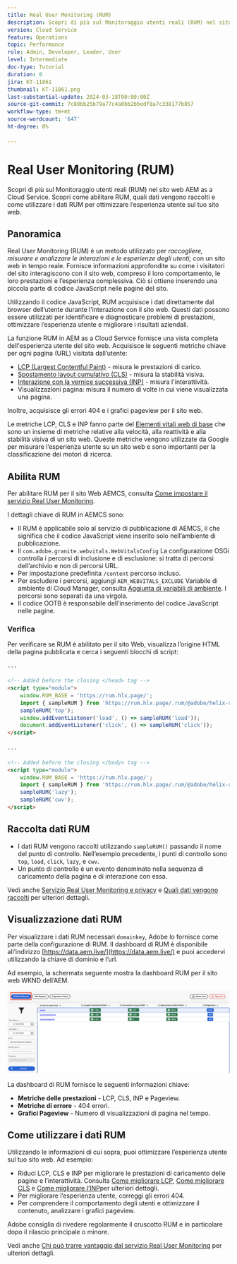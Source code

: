 ```yaml
---
title: Real User Monitoring (RUM)
description: Scopri di più sul Monitoraggio utenti reali (RUM) nel sito web AEM as a Cloud Service.
version: Cloud Service
feature: Operations
topic: Performance
role: Admin, Developer, Leader, User
level: Intermediate
doc-type: Tutorial
duration: 0
jira: KT-11861
thumbnail: KT-11861.png
last-substantial-update: 2024-03-18T00:00:00Z
source-git-commit: 7c80bb25b79a77c4a0bb2bbedf8a7c338177b857
workflow-type: tm+mt
source-wordcount: '647'
ht-degree: 0%

---
```



# Real User Monitoring (RUM)

Scopri di più sul Monitoraggio utenti reali (RUM) nel sito web AEM as a Cloud Service. Scopri come abilitare RUM, quali dati vengono raccolti e come utilizzare i dati RUM per ottimizzare l’esperienza utente sul tuo sito web.

## Panoramica

Real User Monitoring (RUM) è un metodo utilizzato per _raccogliere, misurare e analizzare le interazioni e le esperienze degli utenti;_ con un sito web in tempo reale. Fornisce informazioni approfondite su come i visitatori del sito interagiscono con il sito web, compreso il loro comportamento, le loro prestazioni e l’esperienza complessiva. Ciò si ottiene inserendo una piccola parte di codice JavaScript nelle pagine del sito.

Utilizzando il codice JavaScript, RUM acquisisce i dati direttamente dal browser dell’utente durante l’interazione con il sito web. Questi dati possono essere utilizzati per identificare e diagnosticare problemi di prestazioni, ottimizzare l’esperienza utente e migliorare i risultati aziendali.

La funzione RUM in AEM as a Cloud Service fornisce una vista completa dell&#39;esperienza utente del sito web. Acquisisce le seguenti metriche chiave per ogni pagina (URL) visitata dall’utente:

- [LCP (Largest Contentful Paint)](https://web.dev/articles/lcp) - misura le prestazioni di carico.
- [Spostamento layout cumulativo (CLS)](https://web.dev/articles/cls) - misura la stabilità visiva.
- [Interazione con la vernice successiva (INP)](https://web.dev/articles/inp) - misura l&#39;interattività.
- Visualizzazioni pagina: misura il numero di volte in cui viene visualizzata una pagina.

Inoltre, acquisisce gli errori 404 e i grafici pageview per il sito web.

Le metriche LCP, CLS e INP fanno parte del [Elementi vitali web di base](https://web.dev/articles/vitals) che sono un insieme di metriche relative alla velocità, alla reattività e alla stabilità visiva di un sito web. Queste metriche vengono utilizzate da Google per misurare l’esperienza utente su un sito web e sono importanti per la classificazione dei motori di ricerca.

## Abilita RUM

Per abilitare RUM per il sito Web AEMCS, consulta [Come impostare il servizio Real User Monitoring](https://experienceleague.adobe.com/en/docs/experience-manager-cloud-service/content/implementing/using-cloud-manager/content-requests#how-to-set-up-the-rum-service).

I dettagli chiave di RUM in AEMCS sono:

- Il RUM è applicabile solo al servizio di pubblicazione di AEMCS, il che significa che il codice JavaScript viene inserito solo nell’ambiente di pubblicazione.
- Il `com.adobe.granite.webvitals.WebVitalsConfig` La configurazione OSGi controlla i percorsi di inclusione e di esclusione: si tratta di percorsi dell’archivio e non di percorsi URL.
- Per impostazione predefinita `/content` percorso incluso.
- Per escludere i percorsi, aggiungi `AEM_WEBVITALS_EXCLUDE` Variabile di ambiente di Cloud Manager, consulta [Aggiunta di variabili di ambiente](https://experienceleague.adobe.com/en/docs/experience-manager-cloud-service/content/implementing/using-cloud-manager/environment-variables#add-variables). I percorsi sono separati da una virgola.
- Il codice OOTB è responsabile dell’inserimento del codice JavaScript nelle pagine.

### Verifica

Per verificare se RUM è abilitato per il sito Web, visualizza l’origine HTML della pagina pubblicata e cerca i seguenti blocchi di script:

```html
...

<!-- Added before the closing </head> tag -->
<script type="module">
    window.RUM_BASE = 'https://rum.hlx.page/';
    import { sampleRUM } from 'https://rum.hlx.page/.rum/@adobe/helix-rum-js@^1/src/index.js';
    sampleRUM('top');
    window.addEventListener('load', () => sampleRUM('load'));
    document.addEventListener('click', () => sampleRUM('click'));
</script>

...

<!-- Added before the closing </body> tag -->
<script type="module">
    window.RUM_BASE = 'https://rum.hlx.page/';
    import { sampleRUM } from 'https://rum.hlx.page/.rum/@adobe/helix-rum-js@^1/src/index.js';
    sampleRUM('lazy');
    sampleRUM('cwv');
</script>
```

## Raccolta dati RUM

- I dati RUM vengono raccolti utilizzando `sampleRUM()` passando il nome del punto di controllo. Nell’esempio precedente, i punti di controllo sono `top`, `load`, `click`, `lazy`, e `cwv`.
- Un punto di controllo è un evento denominato nella sequenza di caricamento della pagina e di interazione con essa.

Vedi anche [Servizio Real User Monitoring e privacy](https://experienceleague.adobe.com/en/docs/experience-manager-cloud-service/content/implementing/using-cloud-manager/content-requests#rum-service-and-privacy) e [Quali dati vengono raccolti](https://experienceleague.adobe.com/en/docs/experience-manager-cloud-service/content/implementing/using-cloud-manager/content-requests#what-data-is-being-collected) per ulteriori dettagli.

## Visualizzazione dati RUM

Per visualizzare i dati RUM necessari `domainkey`, Adobe lo fornisce come parte della configurazione di RUM. Il dashboard di RUM è disponibile all’indirizzo [https://data.aem.live/](https://data.aem.live/) e puoi accedervi utilizzando la chiave di dominio e l’url.

Ad esempio, la schermata seguente mostra la dashboard RUM per il sito web WKND dell’AEM.

![Dashboard RUM](./assets/rum/RUM-Dashboard-WKND.png)

La dashboard di RUM fornisce le seguenti informazioni chiave:

- **Metriche delle prestazioni** - LCP, CLS, INP e Pageview.
- **Metriche di errore** - 404 errori.
- **Grafici Pageview** - Numero di visualizzazioni di pagina nel tempo.

## Come utilizzare i dati RUM

Utilizzando le informazioni di cui sopra, puoi ottimizzare l’esperienza utente sul tuo sito web. Ad esempio:

- Riduci LCP, CLS e INP per migliorare le prestazioni di caricamento delle pagine e l’interattività. Consulta [Come migliorare LCP](https://web.dev/articles/lcp#improve-lcp), [Come migliorare CLS](https://web.dev/articles/cls#improve-cls) e [Come migliorare l’INP](https://web.dev/articles/inp#improve-inp)per ulteriori dettagli.
- Per migliorare l’esperienza utente, correggi gli errori 404.
- Per comprendere il comportamento degli utenti e ottimizzare il contenuto, analizzare i grafici pageview.

Adobe consiglia di rivedere regolarmente il cruscotto RUM e in particolare dopo il rilascio principale o minore.

Vedi anche [Chi può trarre vantaggio dal servizio Real User Monitoring](https://experienceleague.adobe.com/en/docs/experience-manager-cloud-service/content/implementing/using-cloud-manager/content-requests#who-can-benefit-from-rum-service) per ulteriori dettagli.

